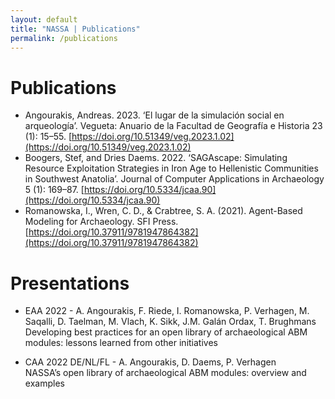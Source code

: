 ```yaml
---
layout: default
title: "NASSA | Publications"
permalink: /publications
---
```

# Publications
- Angourakis, Andreas. 2023. ‘El lugar de la simulación social en arqueología’. Vegueta: Anuario de la Facultad de Geografía e Historia 23 (1): 15–55. [https://doi.org/10.51349/veg.2023.1.02](https://doi.org/10.51349/veg.2023.1.02)
- Boogers, Stef, and Dries Daems. 2022. ‘SAGAscape: Simulating Resource Exploitation Strategies in Iron Age to Hellenistic Communities in Southwest Anatolia’. Journal of Computer Applications in Archaeology 5 (1): 169–87. [https://doi.org/10.5334/jcaa.90](https://doi.org/10.5334/jcaa.90)  
- Romanowska, I., Wren, C. D., & Crabtree, S. A. (2021). Agent-Based Modeling for Archaeology. SFI Press. [https://doi.org/10.37911/9781947864382](https://doi.org/10.37911/9781947864382)  

# Presentations
- <p>EAA 2022 - A. Angourakis, F. Riede, I. Romanowska, P. Verhagen, M. Saqalli, D. Taelman, M. Vlach, K. Sikk, J.M. Galán Ordax, T. Brughmans<br>Developing best practices for an open library of archaeological ABM modules: lessons learned from other initiatives <a href="https://github.com/Archaeology-ABM/EAA-NASSA-Angourakis-et-al-2022" target="_blank"><i class="fa fa-external-link"></i></a></p>
- <p>CAA 2022 DE/NL/FL - A. Angourakis, D. Daems, P. Verhagen <br>NASSA’s open library of archaeological ABM modules: overview and examples <a href="https://github.com/Archaeology-ABM/CAA-DE-NL-FL-Angourakis-et-al-2022" target="_blank"><i class="fa fa-external-link"></i></a></p>
